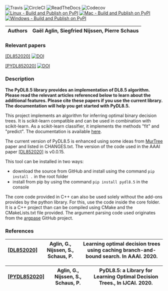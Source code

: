 ![Travis](https://app.travis-ci.com/aglingael/PyDL8.5.svg?branch=master)
![CircleCI](https://circleci.com/gh/aglingael/PyDL8.5/tree/master.svg?style=shield)
![ReadTheDocs](https://readthedocs.org/projects/pydl85/badge/?version=latest)
![Codecov](https://codecov.io/gh/aglingael/PyDL8.5/branch/master/graph/badge.svg?token=UAP32DK54M)
[![Linux - Build and Publish on PyPI](https://github.com/aia-uclouvain/pydl8.5/actions/workflows/Linux-test-and-publish.yml/badge.svg)](https://github.com/aia-uclouvain/pydl8.5/actions/workflows/Linux-test-and-publish.yml)
[![Mac - Build and Publish on PyPI](https://github.com/aia-uclouvain/pydl8.5/actions/workflows/Mac-test-and-publish.yml/badge.svg)](https://github.com/aia-uclouvain/pydl8.5/actions/workflows/Mac-test-and-publish.yml)
[![Windows - Build and Publish on PyPI](https://github.com/aia-uclouvain/pydl8.5/actions/workflows/Windows-test-and-publish.yml/badge.svg)](https://github.com/aia-uclouvain/pydl8.5/actions/workflows/Windows-test-and-publish.yml)


| Authors       | Gaël Aglin, Siegfried Nijssen, Pierre Schaus |
| ----------- |----------------------------------------------|


### Relevant papers
[[DL852020]](https://dial.uclouvain.be/pr/boreal/fr/object/boreal%3A223390/datastream/PDF_01/view) [![DOI](https://img.shields.io/badge/DOI:DL8.5-10.1609%2Faaai.v34i04.5711-blue?logo=adobe-acrobat-reader)](https://doi.org/10.1609/aaai.v34i04.5711)

[[PYDL852020]](https://www.ijcai.org/Proceedings/2020/0750.pdf) [![DOI](https://img.shields.io/badge/DOI:PYDL8.5-10.1609%2Faaai.v34i04.5711-blue?logo=adobe-acrobat-reader)](https://www.ijcai.org/proceedings/2020/0750.pdf)


### Description
**The PyDL8.5 library provides an implementation of DL8.5 algorithm.
Please read the relevant articles referenced below to learn about the
additional features. Please cite these papers if you use the current
library. The documentation will help you get started with PyDL8.5.**

This project implements an algorithm for inferring optimal binary
decision trees. It is scikit-learn compatible and can be used in
combination with scikit-learn. As a scikit-learn classifier, it
implements the methods "fit" and "predict". The documentation is
available [here](https://pydl85.readthedocs.io/en/latest/).

The current version of PyDL8.5 is enhanced using some ideas from
[MurTree](https://www.jmlr.org/papers/volume23/20-520/20-520.pdf) paper
and listed in CHANGES.txt. The version of the code used in the AAAI
paper [[DL852020]](https://dial.uclouvain.be/pr/boreal/fr/object/boreal%3A223390/datastream/PDF_01/view) is v0.0.15.

This tool can be installed in two ways:

-   download the source from GitHub and install using the command
    `pip install .` in the root folder
-   install from pip by using the command `pip install pydl8.5` in the
    console

The core code provided in C++ can also be used solely without the
add-ons provides by the python library. For this, use the code inside
the <span class="title-ref">core</span> folder. It is a C++ project than
can be compiled using CMake and the CMakeLists.txt file provided. The
argument parsing code used originates from the
[argpase](https://github.com/p-ranav/argparse) GitHub project.


### References
| [[DL852020]](https://dial.uclouvain.be/pr/boreal/fr/object/boreal%3A223390/datastream/PDF_01/view) | Aglin, G., Nijssen, S., Schaus, P. | Learning optimal decision trees using caching branch-and-bound search. In AAAI. 2020. |
|----------------| --- | --- |

| [[PYDL852020]](https://www.ijcai.org/Proceedings/2020/0750.pdf) | Aglin, G., Nijssen, S., Schaus, P. | PyDL8.5: a Library for Learning Optimal Decision Trees., In IJCAI. 2020. |
|------------------| --- | --- |
